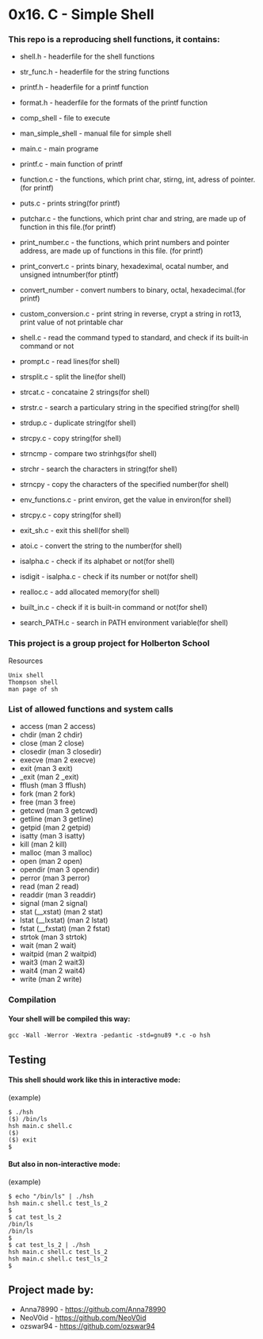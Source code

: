 # 0x16. C - Simple Shell

### This repo is a reproducing shell functions, it contains:

- shell.h - headerfile for the shell functions
- str_func.h - headerfile for the string functions
- printf.h - headerfile for a printf function
- format.h - headerfile for the formats of the printf function

- comp_shell - file to execute

- man_simple_shell - manual file for simple shell

- main.c - main programe
- printf.c - main function of printf
- function.c - the functions, which print char, stirng, int, adress of pointer.(for printf)
- puts.c - prints string(for printf)
- putchar.c - the functions, which print char and string, are made up of function in this file.(for printf)
- print_number.c - the functions, which print numbers and pointer address, are made up of functions in this file.
(for printf)
- print_convert.c - prints binary, hexadeximal, ocatal number, and unsigned intnumber(for ptintf)
- convert_number - convert numbers to binary, octal, hexadecimal.(for printf)
- custom_conversion.c - print string in reverse, crypt a string in rot13, print value of not printable char
- shell.c - read the command typed to standard, and check if its built-in command or not
- prompt.c - read lines(for shell)
- strsplit.c - split the line(for shell)
- strcat.c - concataine 2 strings(for shell)
- strstr.c - search a particulary string in the specified string(for shell)
- strdup.c - duplicate string(for shell)
- strcpy.c - copy string(for shell)
- strncmp - compare two strinhgs(for shell)
- strchr - search the characters in string(for shell)
- strncpy - copy the characters of the specified number(for shell)
- env_functions.c - print environ, get the value in environ(for shell)
- strcpy.c - copy string(for shell)
- exit_sh.c - exit this shell(for shell)
- atoi.c - convert the string to the number(for shell)
- isalpha.c - check if its alphabet or not(for shell)
- isdigit - isalpha.c - check if its number or not(for shell)
- realloc.c - add allocated memory(for shell)
- built_in.c - check if it is built-in command or not(for shell)
- search_PATH.c - search in PATH environment variable(for shell)


### This project is a group project for Holberton School

Resources

    Unix shell
    Thompson shell
    man page of sh

### List of allowed functions and system calls

- access (man 2 access)
- chdir (man 2 chdir)
- close (man 2 close)
- closedir (man 3 closedir)
- execve (man 2 execve)
- exit (man 3 exit)
- _exit (man 2 _exit)
- fflush (man 3 fflush)
- fork (man 2 fork)
- free (man 3 free)
- getcwd (man 3 getcwd)
- getline (man 3 getline)
- getpid (man 2 getpid)
- isatty (man 3 isatty)
- kill (man 2 kill)
- malloc (man 3 malloc)
- open (man 2 open)
- opendir (man 3 opendir)
- perror (man 3 perror)
- read (man 2 read)
- readdir (man 3 readdir)
- signal (man 2 signal)
- stat (__xstat) (man 2 stat)
- lstat (__lxstat) (man 2 lstat)
- fstat (__fxstat) (man 2 fstat)
- strtok (man 3 strtok)
- wait (man 2 wait)
- waitpid (man 2 waitpid)
- wait3 (man 2 wait3)
- wait4 (man 2 wait4)
- write (man 2 write)

### Compilation

#### Your shell will be compiled this way:

    gcc -Wall -Werror -Wextra -pedantic -std=gnu89 *.c -o hsh

## Testing
#### This shell should work like this in interactive mode:

(example)

    $ ./hsh
    ($) /bin/ls
    hsh main.c shell.c
    ($)
    ($) exit
    $

#### But also in non-interactive mode:

(example)

    $ echo "/bin/ls" | ./hsh
    hsh main.c shell.c test_ls_2
    $
    $ cat test_ls_2
    /bin/ls
    /bin/ls
    $
    $ cat test_ls_2 | ./hsh
    hsh main.c shell.c test_ls_2
    hsh main.c shell.c test_ls_2
    $

## Project made by:

- Anna78990 - https://github.com/Anna78990
- NeoV0id   - https://github.com/NeoV0id
- ozswar94 - https://github.com/ozswar94
